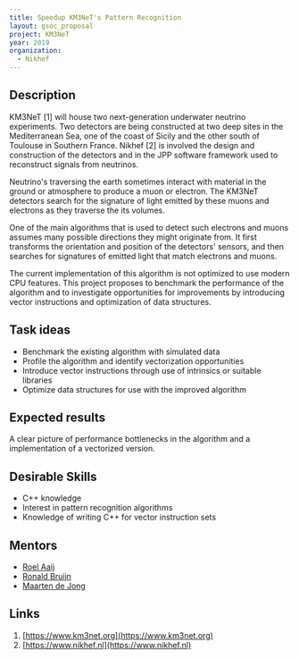 ```yaml
---
title: Speedup KM3NeT's Pattern Recognition
layout: gsoc_proposal
project: KM3NeT
year: 2019
organization:
  - Nikhef
---
```


## Description

KM3NeT [1] will house two next-generation underwater neutrino
experiments. Two detectors are being constructed at two deep sites in
the Mediterranean Sea, one of the coast of Sicily and the other south
of Toulouse in Southern France. Nikhef [2] is involved the design and
construction of the detectors and in the JPP software framework used
to reconstruct signals from neutrinos.

Neutrino's traversing the earth sometimes interact with material in
the ground or atmosphere to produce a muon or electron. The KM3NeT
detectors search for the signature of light emitted by these muons and
electrons as they traverse the its volumes.

One of the main algorithms that is used to detect such electrons and
muons assumes many possible directions they might originate from.  It
first transforms the orientation and position of the detectors'
sensors, and then searches for signatures of emitted light that match
electrons and muons.

The current implementation of this algorithm is not optimized to use
modern CPU features. This project proposes to benchmark the
performance of the algorithm and to investigate opportunities for
improvements by introducing vector instructions and optimization of
data structures.

## Task ideas
  * Benchmark the existing algorithm with simulated data
  * Profile the algorithm and identify vectorization opportunities
  * Introduce vector instructions through use of intrinsics or
  suitable libraries
  * Optimize data structures for use with the improved algorithm

## Expected results
A clear picture of performance bottlenecks in the algorithm and
a implementation of a vectorized version.

## Desirable Skills
  * C++ knowledge
  * Interest in pattern recognition algorithms
  * Knowledge of writing C++ for vector instruction sets

## Mentors
  * [Roel Aaij](mailto:roelaaij@nikhef.nl)
  * [Ronald Bruijn](mailto:r.bruijn@nikhef.nl)
  * [Maarten de Jong](mailto:m.de.jong@nikhef.nl)

## Links
   1. [https://www.km3net.org](https://www.km3net.org)
   2. [https://www.nikhef.nl](https://www.nikhef.nl)
